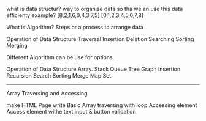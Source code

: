what is data structur?
way to organize data so tha we an use this data efficienty example?
[8,2,1,6,0,4,3,7,5]
[0,1,2,3,4,5,6,7,8]


What is Algorithm?
Steps or a process to arrange data

Operation of Data Structure
Traversal
Insertion
Deletion
 Searching
 Sorting
 Merging

 Different Algorithm can be use for options.


 Operation of Data Structure
Array.
Stack
Queue
Tree
Graph
Insertion
Recursion
Search
Sorting
Merge
Map
Set

_____________________________________________________________________
Array Traversing and Accessing

make HTML Page write Basic Array
traversing with loop
Accessing element
Access element withe text input & button
validation
